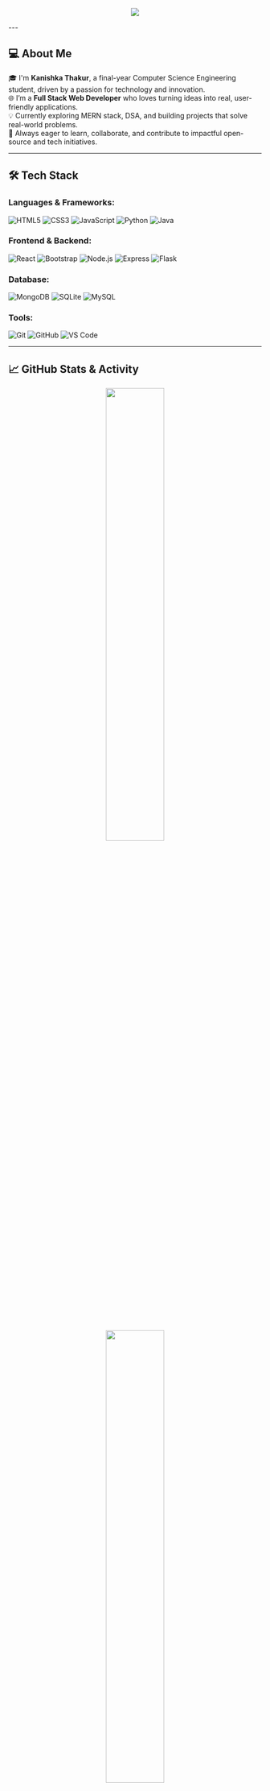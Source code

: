 <!-- Profile Banner -->
<p align="center">
  <img src="https://capsule-render.vercel.app/api?type=waving&color=gradient&height=200&section=header&text=Hi%20👋%20I'm%20Kanishka%20Thakur&fontSize=35&fontAlignY=40&desc=Full%20Stack%20Web%20Developer%20|%20Final%20Year%20CSE%20Student&descAlignY=60&descAlign=60" />
</p>
---

## 💻 About Me

🎓 I'm **Kanishka Thakur**, a final-year Computer Science Engineering student, driven by a passion for technology and innovation.  
🌐 I’m a **Full Stack Web Developer** who loves turning ideas into real, user-friendly applications.  
💡 Currently exploring MERN stack, DSA, and building projects that solve real-world problems.  
🚀 Always eager to learn, collaborate, and contribute to impactful open-source and tech initiatives.

---

## 🛠 Tech Stack

### Languages & Frameworks:
![HTML5](https://img.shields.io/badge/HTML5-E34F26?style=for-the-badge&logo=html5&logoColor=white)
![CSS3](https://img.shields.io/badge/CSS3-264de4?style=for-the-badge&logo=css3&logoColor=white)
![JavaScript](https://img.shields.io/badge/JavaScript-F7DF1E?style=for-the-badge&logo=javascript&logoColor=black)
![Python](https://img.shields.io/badge/Python-3776AB?style=for-the-badge&logo=python&logoColor=white)
![Java](https://img.shields.io/badge/Java-007396?style=for-the-badge&logo=java&logoColor=white)

### Frontend & Backend:
![React](https://img.shields.io/badge/React-61DAFB?style=for-the-badge&logo=react&logoColor=black)
![Bootstrap](https://img.shields.io/badge/Bootstrap-7952B3?style=for-the-badge&logo=bootstrap&logoColor=white)
![Node.js](https://img.shields.io/badge/Node.js-339933?style=for-the-badge&logo=nodedotjs&logoColor=white)
![Express](https://img.shields.io/badge/Express-000000?style=for-the-badge&logo=express&logoColor=white)
![Flask](https://img.shields.io/badge/Flask-000000?style=for-the-badge&logo=flask&logoColor=white)

### Database:
![MongoDB](https://img.shields.io/badge/MongoDB-47A248?style=for-the-badge&logo=mongodb&logoColor=white)
![SQLite](https://img.shields.io/badge/SQLite-003B57?style=for-the-badge&logo=sqlite&logoColor=white)
![MySQL](https://img.shields.io/badge/MySQL-00758F?style=for-the-badge&logo=mysql&logoColor=white)

### Tools:
![Git](https://img.shields.io/badge/Git-F05032?style=for-the-badge&logo=git&logoColor=white)
![GitHub](https://img.shields.io/badge/GitHub-181717?style=for-the-badge&logo=github&logoColor=white)
![VS Code](https://img.shields.io/badge/VS%20Code-007ACC?style=for-the-badge&logo=visual-studio-code&logoColor=white)

---

## 📈 GitHub Stats & Activity

<p align="center">
  <img src="https://github-readme-stats.vercel.app/api?username=kanishka-coder0809&show_icons=true&theme=radical" width="48%" />
  <br>
  <img src="https://streak-stats.demolab.com?user=kanishka-coder0809&theme=radical" width="48%" />
</p>

---

## 📫 Contact Me

[![LinkedIn](https://img.shields.io/badge/LinkedIn-0077B5?style=for-the-badge&logo=linkedin&logoColor=white)](https://www.linkedin.com/in/kanishkathakur863/)
[![Gmail](https://img.shields.io/badge/Email-D14836?style=for-the-badge&logo=gmail&logoColor=white)](mailto:kanishkathakur863@gmail.com)

---

## 👀 Visitor Count

<p align="center">
  <img src="https://komarev.com/ghpvc/?username=kanishka-coder0809&label=Profile%20Views&color=0e75b6&style=flat" alt="visitor counter"/>
</p>

---

<p align="center">
  <img src="https://capsule-render.vercel.app/api?type=waving&color=gradient&height=120&section=footer"/>
</p>
